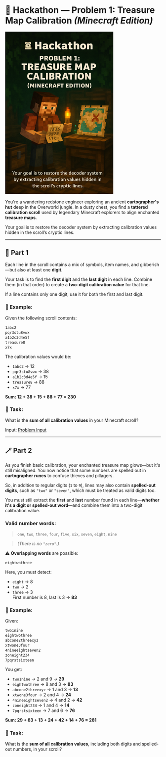 # 🧭 Hackathon — Problem 1: Treasure Map Calibration *(Minecraft Edition)*

<img src="img/problem1.png" alt="Minecraft Problem 1" width="350"/>

You're a wandering redstone engineer exploring an ancient **cartographer's hut** deep in the Overworld jungle. In a dusty chest, you find a **tattered calibration scroll** used by legendary Minecraft explorers to align enchanted **treasure maps**.

Your goal is to restore the decoder system by extracting calibration values hidden in the scroll’s cryptic lines.

---

## 🧱 Part 1

Each line in the scroll contains a mix of symbols, item names, and gibberish—but also at least one **digit**.

Your task is to find the **first digit** and the **last digit** in each line. Combine them (in that order) to create a **two-digit calibration value** for that line.

If a line contains only one digit, use it for both the first and last digit.

### 🧪 Example:

Given the following scroll contents:

```
1abc2
pqr3stu8vwx
a1b2c3d4e5f
treasure8
x7x
```

The calibration values would be:
- `1abc2` → 12  
- `pqr3stu8vwx` → 38  
- `a1b2c3d4e5f` → 15  
- `treasure8` → 88  
- `x7x` → 77  

**Sum: 12 + 38 + 15 + 88 + 77 = 230**

### 🎯 Task:

What is the **sum of all calibration values** in your Minecraft scroll?

Input: [Problem Input]("/problem_1_input.txt")

---

## 🪄 Part 2

As you finish basic calibration, your enchanted treasure map glows—but it's still misaligned. You now notice that some numbers are spelled out in **cartographer runes** to confuse thieves and pillagers.

So, in addition to regular digits (`1` to `9`), lines may also contain **spelled-out digits**, such as `"two"` or `"seven"`, which must be treated as valid digits too.

You must still extract the **first** and **last** number found in each line—**whether it's a digit or spelled-out word**—and combine them into a two-digit calibration value.

### Valid number words:

> `one`, `two`, `three`, `four`, `five`, `six`, `seven`, `eight`, `nine`

> *(There is no `"zero"`.)*

⚠️ **Overlapping words** are possible:
```
eightwothree
```
Here, you must detect:
- `eight` → 8  
- `two` → 2  
- `three` → 3  
First number is 8, last is 3 → **83**

### 🧪 Example:

Given:
```
two1nine  
eightwothree  
abcone2threexyz  
xtwone3four  
4nineeightseven2  
zoneight234  
7pqrstsixteen
```

You get:
- `two1nine` → 2 and 9 → **29**  
- `eightwothree` → 8 and 3 → **83**  
- `abcone2threexyz` → 1 and 3 → **13**  
- `xtwone3four` → 2 and 4 → **24**  
- `4nineeightseven2` → 4 and 2 → **42**  
- `zoneight234` → 1 and 4 → **14**  
- `7pqrstsixteen` → 7 and 6 → **76**

**Sum: 29 + 83 + 13 + 24 + 42 + 14 + 76 = 281**

### 🎯 Task:

What is the **sum of all calibration values**, including both digits and spelled-out numbers, in your scroll?
